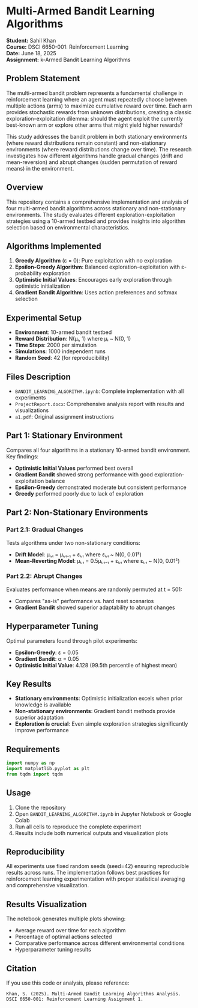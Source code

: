 # Multi-Armed Bandit Learning Algorithms

**Student:** Sahil Khan  
**Course:** DSCI 6650-001: Reinforcement Learning  
**Date:** June 18, 2025  
**Assignment:** k-Armed Bandit Learning Algorithms

## Problem Statement

The multi-armed bandit problem represents a fundamental challenge in reinforcement learning where an agent must repeatedly choose between multiple actions (arms) to maximize cumulative reward over time. Each arm provides stochastic rewards from unknown distributions, creating a classic exploration-exploitation dilemma: should the agent exploit the currently best-known arm or explore other arms that might yield higher rewards?

This study addresses the bandit problem in both stationary environments (where reward distributions remain constant) and non-stationary environments (where reward distributions change over time). The research investigates how different algorithms handle gradual changes (drift and mean-reversion) and abrupt changes (sudden permutation of reward means) in the environment.

## Overview

This repository contains a comprehensive implementation and analysis of four multi-armed bandit algorithms across stationary and non-stationary environments. The study evaluates different exploration-exploitation strategies using a 10-armed testbed and provides insights into algorithm selection based on environmental characteristics.

## Algorithms Implemented

1. **Greedy Algorithm** (ε = 0): Pure exploitation with no exploration
2. **Epsilon-Greedy Algorithm**: Balanced exploration-exploitation with ε-probability exploration
3. **Optimistic Initial Values**: Encourages early exploration through optimistic initialization
4. **Gradient Bandit Algorithm**: Uses action preferences and softmax selection

## Experimental Setup

- **Environment**: 10-armed bandit testbed
- **Reward Distribution**: N(μᵢ, 1) where μᵢ ~ N(0, 1)
- **Time Steps**: 2000 per simulation
- **Simulations**: 1000 independent runs
- **Random Seed**: 42 (for reproducibility)

## Files Description

- `BANDIT_LEARNING_ALGORITHM.ipynb`: Complete implementation with all experiments
- `ProjectReport.docx`: Comprehensive analysis report with results and visualizations
- `a1.pdf`: Original assignment instructions

## Part 1: Stationary Environment

Compares all four algorithms in a stationary 10-armed bandit environment. Key findings:
- **Optimistic Initial Values** performed best overall
- **Gradient Bandit** showed strong performance with good exploration-exploitation balance
- **Epsilon-Greedy** demonstrated moderate but consistent performance
- **Greedy** performed poorly due to lack of exploration

## Part 2: Non-Stationary Environments

### Part 2.1: Gradual Changes
Tests algorithms under two non-stationary conditions:
- **Drift Model**: μᵢ,ₜ = μᵢ,ₜ₋₁ + εᵢ,ₜ where εᵢ,ₜ ~ N(0, 0.01²)
- **Mean-Reverting Model**: μᵢ,ₜ = 0.5μᵢ,ₜ₋₁ + εᵢ,ₜ where εᵢ,ₜ ~ N(0, 0.01²)

### Part 2.2: Abrupt Changes
Evaluates performance when means are randomly permuted at t = 501:
- Compares "as-is" performance vs. hard reset scenarios
- **Gradient Bandit** showed superior adaptability to abrupt changes

## Hyperparameter Tuning

Optimal parameters found through pilot experiments:
- **Epsilon-Greedy**: ε = 0.05
- **Gradient Bandit**: α = 0.05
- **Optimistic Initial Value**: 4.128 (99.5th percentile of highest mean)

## Key Results

- **Stationary environments**: Optimistic initialization excels when prior knowledge is available
- **Non-stationary environments**: Gradient bandit methods provide superior adaptation
- **Exploration is crucial**: Even simple exploration strategies significantly improve performance

## Requirements

```python
import numpy as np
import matplotlib.pyplot as plt
from tqdm import tqdm
```

## Usage

1. Clone the repository
2. Open `BANDIT_LEARNING_ALGORITHM.ipynb` in Jupyter Notebook or Google Colab
3. Run all cells to reproduce the complete experiment
4. Results include both numerical outputs and visualization plots

## Reproducibility

All experiments use fixed random seeds (seed=42) ensuring reproducible results across runs. The implementation follows best practices for reinforcement learning experimentation with proper statistical averaging and comprehensive visualization.

## Results Visualization

The notebook generates multiple plots showing:
- Average reward over time for each algorithm
- Percentage of optimal actions selected
- Comparative performance across different environmental conditions
- Hyperparameter tuning results

## Citation

If you use this code or analysis, please reference:
```
Khan, S. (2025). Multi-Armed Bandit Learning Algorithms Analysis. 
DSCI 6650-001: Reinforcement Learning Assignment 1.
```